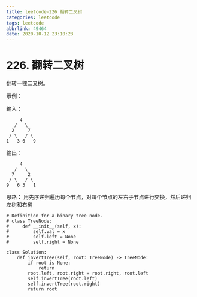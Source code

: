 ```yaml
---
title: leetcode-226 翻转二叉树
categories: leetcode
tags: leetcode
abbrlink: 49464
date: 2020-10-12 23:10:23
---
```

# 226. 翻转二叉树

翻转一棵二叉树。

示例：

输入：

         4
       /   \
      2     7
     / \   / \
    1   3 6   9

输出：

         4
       /   \
      7     2
     / \   / \
    9   6 3   1


思路：
用先序递归遍历每个节点，对每个节点的左右子节点进行交换，然后递归左树和右树

```python3
# Definition for a binary tree node.
# class TreeNode:
#     def __init__(self, x):
#         self.val = x
#         self.left = None
#         self.right = None

class Solution:
    def invertTree(self, root: TreeNode) -> TreeNode:
        if root is None:
            return
        root.left, root.right = root.right, root.left
        self.invertTree(root.left)
        self.invertTree(root.right)
        return root
```

